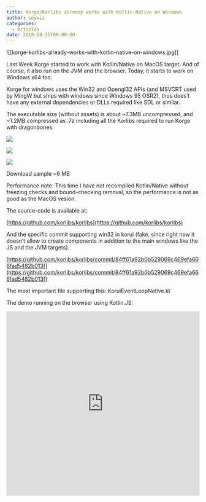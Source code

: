 ```yaml
---
title: Korge/Korlibs already works with Kotlin-Native on Windows
author: soywiz
categories:
  - Articles
date: 2018-08-25T00:00:00
---
```

![[korge-korlibs-already-works-with-kotlin-native-on-windows.jpg]]

Last Week Korge started to work with Kotlin/Native on MacOS target. And of course, it also run on the JVM and the
browser. Today, it starts to work on Windows x64 too.

Korge for windows uses the Win32 and Opengl32 APIs (and MSVCRT used by MingW but ships with windows since Windows 95
OSR2), thus does’t have any external dependencies or DLLs required like SDL or similar.

The executable size (without assets) is about ~7.3MB uncompressed, and ~1.2MB compressed as .7z including all the
Korlibs required to run Korge with dragonbones.

![](/assets/images/korge-dragonbones-win64-1.jpg)

![](/assets/images/2018-08-25--10-.png)

![](/assets/images/2018-08-25--15-.png)

Download sample ~6 MB

Performance note: This time I have not recompiled Kotlin/Native without freezing checks and bound-checking removal, so
the performance is not as good as the MacOS vesion.

The source-code is available at:

[https://github.com/korlibs/korlibs](https://github.com/korlibs/korlibs)

And the specific commit supporting win32 in korui (fake, since right now it doesn’t allow to create components in
addition to the main windows like the JS and the JVM targets).

[https://github.com/korlibs/korlibs/commit/84ff61a92b0b529069c469efa666fad5482b013f](https://github.com/korlibs/korlibs/commit/84ff61a92b0b529069c469efa666fad5482b013f)

The most important file supporting this: KoruiEventLoopNative.kt

The demo running on the browser using Kotlin.JS:

<iframe src="https://samples.korge.soywiz.com/dragonbones/" style="border: 0; height: 480px; width: 100%;" data-ss1593033752="1"></iframe></div>
